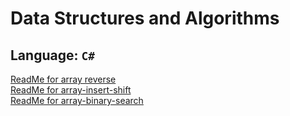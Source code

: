 # Data Structures and Algorithms

## Language: `C#`

[ReadMe for array reverse](./arrayReverse/README.md)<br>
[ReadMe for array-insert-shift](./array-insert-shift/README.md)<br>
[ReadMe for array-binary-search](./array-binary-search/README.md)